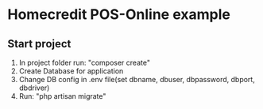 # Homecredit POS-Online example

## Start project

1. In project folder run: "composer create"
2. Create Database for application
3. Change DB config in .env file(set dbname, dbuser, dbpassword, dbport, dbdriver)
4. Run: "php artisan migrate"